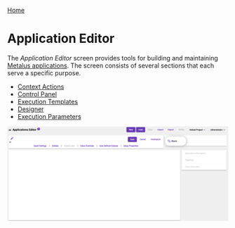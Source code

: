 [Home](readme.md)

# Application Editor
The _Application Editor_ screen provides tools for building and maintaining [Metalus applications](https://acxiom.github.io/metalus/docs/applications.html). The screen consists of several
sections that each serve a specific purpose.

* [Context Actions](application-editor-context-actions.md)
* [Control Panel](application-editor-control-panel.md)
* [Execution Templates](application-editor-execution-templates.md)
* [Designer](application-editor-designer.md)
* [Execution Parameters](execution-parameters.md)

![Application Editor](images/application_editor_screen.png)
